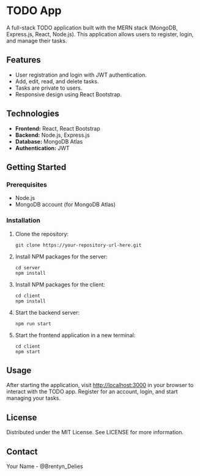 <h1>TODO App</h1>

<p>A full-stack TODO application built with the MERN stack (MongoDB, Express.js, React, Node.js). This application allows users to register, login, and manage their tasks.</p>

<h2>Features</h2>

<ul>
<li>User registration and login with JWT authentication.</li>
<li>Add, edit, read, and delete tasks.</li>
<li>Tasks are private to users.</li>
<li>Responsive design using React Bootstrap.</li>
</ul>

<h2>Technologies</h2>

<ul>
<li><strong>Frontend:</strong> React, React Bootstrap</li>
<li><strong>Backend:</strong> Node.js, Express.js</li>
<li><strong>Database:</strong> MongoDB Atlas</li>
<li><strong>Authentication:</strong> JWT</li>
</ul>

<h2>Getting Started</h2>

<h3>Prerequisites</h3>

<ul>
<li>Node.js</li>
<li>MongoDB account (for MongoDB Atlas)</li>
</ul>

<h3>Installation</h3>

<ol>
<li>Clone the repository:
<pre><code>git clone https://your-repository-url-here.git</code></pre>
</li>
<li>Install NPM packages for the server:
<pre><code>cd server
npm install</code></pre>
</li>
<li>Install NPM packages for the client:
<pre><code>cd client
npm install</code></pre>
</li>
<li>Start the backend server:
<pre><code>npm run start</code></pre>
</li>
<li>Start the frontend application in a new terminal:
<pre><code>cd client
npm start</code></pre>
</li>
</ol>

<h2>Usage</h2>

<p>After starting the application, visit <a href="http://localhost:3000">http://localhost:3000</a> in your browser to interact with the TODO app. Register for an account, login, and start managing your tasks.</p>

<h2>License</h2>

<p>Distributed under the MIT License. See LICENSE for more information.</p>

<h2>Contact</h2>

<p>Your Name - @Brentyn_Delies</p>
